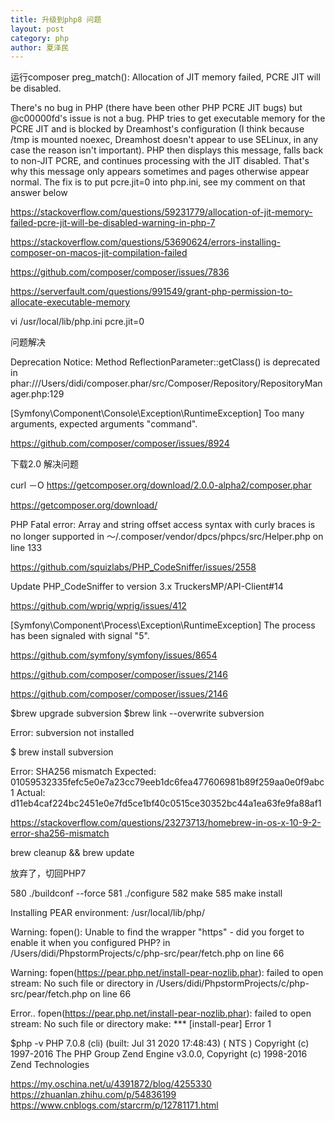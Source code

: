 ```yaml
---
title: 升级到php8 问题
layout: post
category: php
author: 夏泽民
---
```

运行composer
preg_match(): Allocation of JIT memory failed, PCRE JIT will be disabled.

There's no bug in PHP (there have been other PHP PCRE JIT bugs) but @c00000fd's issue is not a bug. PHP tries to get executable memory for the PCRE JIT and is blocked by Dreamhost's configuration (I think because /tmp is mounted noexec, Dreamhost doesn't appear to use SELinux, in any case the reason isn't important). PHP then displays this message, falls back to non-JIT PCRE, and continues processing with the JIT disabled. That's why this message only appears sometimes and pages otherwise appear normal. The fix is to put pcre.jit=0 into php.ini, see my comment on that answer below

https://stackoverflow.com/questions/59231779/allocation-of-jit-memory-failed-pcre-jit-will-be-disabled-warning-in-php-7

https://stackoverflow.com/questions/53690624/errors-installing-composer-on-macos-jit-compilation-failed

https://github.com/composer/composer/issues/7836

https://serverfault.com/questions/991549/grant-php-permission-to-allocate-executable-memory

 vi  /usr/local/lib/php.ini
 pcre.jit=0
 
 问题解决
<!-- more -->
Deprecation Notice: Method ReflectionParameter::getClass() is deprecated in phar:///Users/didi/composer.phar/src/Composer/Repository/RepositoryManager.php:129

  [Symfony\Component\Console\Exception\RuntimeException]
  Too many arguments, expected arguments "command".
  

https://github.com/composer/composer/issues/8924

下载2.0 解决问题

curl －O https://getcomposer.org/download/2.0.0-alpha2/composer.phar

https://getcomposer.org/download/


PHP Fatal error:  Array and string offset access syntax with curly braces is no longer supported in ～/.composer/vendor/dpcs/phpcs/src/Helper.php on line 133

https://github.com/squizlabs/PHP_CodeSniffer/issues/2558

Update PHP_CodeSniffer to version 3.x TruckersMP/API-Client#14

https://github.com/wprig/wprig/issues/412

  [Symfony\Component\Process\Exception\RuntimeException]
  The process has been signaled with signal "5".
  
https://github.com/symfony/symfony/issues/8654

https://github.com/composer/composer/issues/2146

https://github.com/composer/composer/issues/2146

$brew upgrade subversion
$brew link --overwrite subversion


Error: subversion not installed

$ brew install subversion

Error: SHA256 mismatch
Expected: 01059532335fefc5e0e7a23cc79eeb1dc6fea477606981b89f259aa0e0f9abc1
  Actual: d11eb4caf224bc2451e0e7fd5ce1bf40c0515ce30352bc44a1ea63fe9fa88af1
  
https://stackoverflow.com/questions/23273713/homebrew-in-os-x-10-9-2-error-sha256-mismatch

brew cleanup && brew update

放弃了，切回PHP7

  580  ./buildconf --force
  581  ./configure
  582   make
  585  make install

Installing PEAR environment:      /usr/local/lib/php/

Warning: fopen(): Unable to find the wrapper "https" - did you forget to enable it when you configured PHP? in /Users/didi/PhpstormProjects/c/php-src/pear/fetch.php on line 66

Warning: fopen(https://pear.php.net/install-pear-nozlib.phar): failed to open stream: No such file or directory in /Users/didi/PhpstormProjects/c/php-src/pear/fetch.php on line 66

Error..
fopen(https://pear.php.net/install-pear-nozlib.phar): failed to open stream: No such file or directory
make: *** [install-pear] Error 1

$php -v
PHP 7.0.8 (cli) (built: Jul 31 2020 17:48:43) ( NTS )
Copyright (c) 1997-2016 The PHP Group
Zend Engine v3.0.0, Copyright (c) 1998-2016 Zend Technologies

https://my.oschina.net/u/4391872/blog/4255330
https://zhuanlan.zhihu.com/p/54836199
https://www.cnblogs.com/starcrm/p/12781171.html